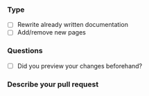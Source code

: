 ### Type
- [ ] Rewrite already written documentation
- [ ] Add/remove new pages

### Questions
- [ ] Did you preview your changes beforehand?

### Describe your pull request
